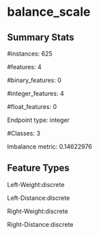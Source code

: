 # balance_scale

## Summary Stats

#instances: 625

#features: 4

  #binary_features: 0

  #integer_features: 4

  #float_features: 0

Endpoint type: integer

#Classes: 3

Imbalance metric: 0.14622976

## Feature Types

 Left-Weight:discrete

Left-Distance:discrete

Right-Weight:discrete

Right-Distance:discrete

